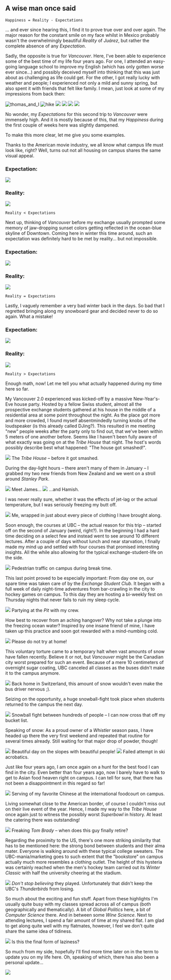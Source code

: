 ## A wise man once said

    Happiness = Reality - Expectations

... and ever since hearing this, I find it to prove true over and over again. The major reason for the constant smile on my face whilst in Mexico probably wasn't the overwhelmingly beautiful _Reality_ of _Juárez_, but rather the complete absence of any _Expectation_.

Sadly, the opposite is true for _Vancouver_. Here, I've been able to experience some of the best time of my life four years ago. For one, I attended an easy-going language school to improve my English (which has only gotten worse ever since...) and possibly deceived myself into thinking that this was just about as challenging as life could get. For the other, I got really lucky with weather and people; I experienced not only a mild and sunny spring, but also spent it with friends that felt like family. I mean, just look at some of my impressions from back then:

<!-- images of first Vancouver stay -->
<!-- <p float="left">
  <img src="./imgs/van1/van1_1.jpg" width="232" />
  <img src="./imgs/van1/van1_2.jpg" width="232" /> 
</p>
 -->
![thomas_and_I](./imgs/van1/van1_1.jpg) 
![hike](./imgs/van1/van1_2.jpg)
![](./imgs/van1/van1_3.jpg) 
![](./imgs/van1/van1_4.jpg)
![](./imgs/van1/van1_4_5.jpg)
![](./imgs/van1/van1_5.jpg) 

No wonder, my _Expectations_ for this second trip to _Vancouver_ were immensely high. And it is mostly because of this, that my _Happiness_ during the first couple of weeks here was slightly dampened. 

To make this more clear, let me give you some examples. 

Thanks to the American movie industry, we all know what campus life must look like, right? Well, turns out not all housing on campus shares the same visual appeal.

### Expectation:
![](./imgs/van1/van1_6.jpg) 

### Reality:
![](./imgs/van1/van1_7.jpg) 

    Reality < Expectations

Next up, thinking of _Vancouver_ before my exchange usually prompted some memory of jaw-dropping sunset colors getting reflected in the ocean-blue skyline of Downtown. Coming here in winter this time around, such an expectation was definitely hard to be met by reality... but not impossible.

### Expectation:
![](./imgs/van1/van1_8.jpg) 

### Reality:
![](./imgs/van1/van1_9.jpg) 

    Reality = Expectations

Lastly, I vaguely remember a very bad winter back in the days. So bad that I regretted bringing along my snowboard gear and decided never to do so again. What a mistake!

### Expectation:
![](./imgs/van1/van1_10.jpg) 

### Reality:
![](./imgs/van1/van1_11.jpg) 

    Reality > Expectations

Enough math, now! Let me tell you what actually happened during my time here so far.

<!-- Of course, I don't want to leave you with an unhappy impression here. That's why we're going to focus on the good stuff from now on! -->

My Vancouver 2.0 experienced was kicked-off by a massive New-Year's-Eve house party. Hosted by a fellow Swiss student, almost all the prospective exchange students gathered at his house in the middle of a residential area at some point throughout the night. As the place got more and more crowded, I found myself absentmindedly turning knobs of the loudspeaker (is this already called DJing?). This resulted in me meeting "new" people weeks after the party only to find out, that we've been within 5 meters of one another before. Seems like I haven't been fully aware of what exactly was going on at the _Tribe House_ that night. The host's words possibly describe best what happened: "The house got smashed!". 

<!-- Tribe House -->
![](./imgs/van1/van1_12.jpg)
The _Tribe House_ – before it got smashed.

During the day-light hours – there aren't many of them in January – I grabbed my two new friends from New Zealand and we went on a stroll around _Stanley Park_. 

<!-- Hamish and James -->
![](./imgs/van1/van1_13.jpg)
Meet James...
![](./imgs/van1/van1_13_5.jpg)
...and Hamish.

I was never really sure, whether it was the effects of jet-lag or the actual temperature, but I was seriously freezing my butt off.

<!-- me with chocolate milk -->
![](./imgs/van1/van1_14.jpg)
Me, wrapped in just about every piece of clothing I have brought along.

Soon enough, the courses at UBC – the actual reason for this trip – started off on the second of January (weird, right?). In the beginning I had a hard time deciding on a select few and instead went to see around 10 different lectures. After a couple of days without lunch and near starvation, I finally made my mind up and settled with four courses that promised interesting insights. All the while also allowing for the typical exchange-student-life on the side.

<!-- gif of pedestrian traffic at UBC -->
![](./imgs/van1/van1_15.GIF)
Pedestrian traffic on campus during break time.

This last point proved to be especially important: From day one on, our spare time was taken care of by the _Exchange Student Club_. It began with a full week of daily night-time adventures from bar-crawling in the city to hockey games on campus. To this day they are hosting a bi-weekly fest on Thursday nights that never fails to ruin my sleep cycle.

![](./imgs/van1/van1_16.jpg)
Partying at the _Pit_ with my crew.

How best to recover from an aching hangover? Why not take a plunge into the freezing ocean water? Inspired by one insane friend of mine, I have taken up this practice and soon got rewarded with a mind-numbing cold.

<!-- gif of sitting down in ocean -->
![](./imgs/van1/van1_17.gif)
Please do not try at home!

This voluntary torture came to a temporary halt when vast amounts of snow have fallen recently. Believe it or not, but _Vancouver_ might be the Canadian city worst prepared for such an event. Because of a mere 10 centimeters of overnight sugar coating, UBC canceled all classes as the buses didn't make it to the campus anymore.

<!-- Snow on campus -->
![](./imgs/van1/van1_18.jpg)
Back home in Switzerland, this amount of snow wouldn't even make the bus driver nervous ;).

Seizing on the opportunity, a huge snowball-fight took place when students returned to the campus the next day.

<!-- gif of snowball fight -->
![](./imgs/van1/van1_19.GIF)
Snowball fight between hundreds of people – I can now cross that off my bucket list.

Speaking of snow: As a proud owner of a _Whistler_ season pass, I have headed up there the very first weekend and repeated that routine for several times already. Still waiting for that major drop of powder, though!

<!-- Pic: Aussie day in _Whistla_ -->
![](./imgs/van1/van1_20.jpg)
Beautiful day on the slopes with beautiful people!
![](./imgs/van1/van1_20_5.jpg)
Failed attempt in ski acrobatics.

Just like four years ago, I am once again on a hunt for the best food I can find in the city. Even better than four years ago, now I barely have to walk to get to Asian food heaven right on campus. I can tell for sure, that there has not been a disappointment in this regard so far! 

<!-- Pic: chinese at international foodcourt -->
![](./imgs/van1/van1_21.jpg)
Serving of my favorite Chinese at the international foodcourt on campus.

Living somewhat close to the American border, of course I couldn't miss out on their live event of the year. Hence, I made my way to the _Tribe House_ once again just to witness the possibly worst _Superbowl_ in history. At least the catering there was outstanding!

<!-- superbowl -->
![](./imgs/van1/van1_22.jpg)
Freaking _Tom Brady_ – when does this guy finally retire?

Regarding the proximity to the US, there's one more striking similarity that has to be mentioned here: the strong bond between students and their alma mater. Everyone is walking around with these typical college sweaters. The UBC-mania/marketing goes to such extent that the "bookstore" on campus actually much more resembles a clothing outlet. The height of this hysteria was certainly reached when the men's hockey team carried out its _Winter Classic_ with half the university cheering at the stadium.

<!-- gif of winter classic lights -->
![](./imgs/van1/van1_23.GIF)
_Don't stop believing_ they played. Unfortunately that didn't keep the UBC's _Thunderbirds_ from losing.

So much about the exciting and fun stuff. Apart from these highlights I'm usually quite busy with my classes spread across all of campus (both geographically and thematically). A bit of _Global Politics_ here, a bit of _Computer Science_ there. And in between some _Wine Science_. Next to attending lectures, I spend a fair amount of time at my shared flat.
I am glad to get along quite well with my flatmates, however, I feel we don't quite share the same idea of tidiness.

<!-- Toilet paper roll. Caption: Is this the final form of laziness? -->
![](./imgs/van1/van1_24.jpg)
Is this the final form of laziness?

So much from my side, hopefully I'll find more time later on in the term to update you on my life here. Oh, speaking of which, there has also been a personal update...

<!-- Oh, and there's been some personal changes as well... (Pic of short hair) -->
![](./imgs/van1/van1_25.jpg)